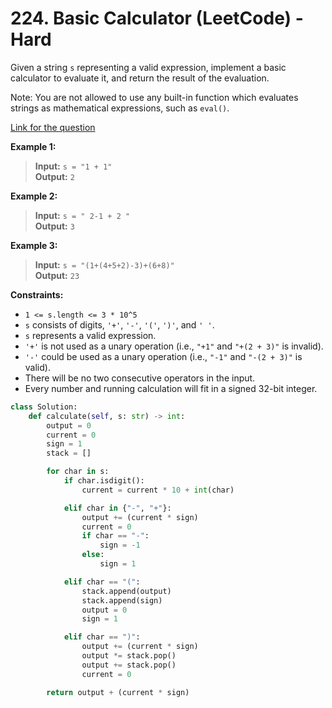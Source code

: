 # 224. Basic Calculator (LeetCode) - Hard

Given a string `s` representing a valid expression, implement a basic calculator to evaluate it, and return the result of the evaluation.

Note: You are not allowed to use any built-in function which evaluates strings as mathematical expressions, such as `eval()`.

[Link for the question](https://leetcode.com/problems/basic-calculator/)

**Example 1:**

> **Input:** `s = "1 + 1"`  
> **Output:** `2`

**Example 2:**

> **Input:** `s = " 2-1 + 2 "`  
> **Output:** `3`

**Example 3:**

> **Input:** `s = "(1+(4+5+2)-3)+(6+8)"`  
> **Output:** `23`

**Constraints:**

- `1 <= s.length <= 3 * 10^5`
- `s` consists of digits, `'+'`, `'-'`, `'('`, `')'`, and `' '`.
- `s` represents a valid expression.
- `'+'` is not used as a unary operation (i.e., `"+1"` and `"+(2 + 3)"` is invalid).
- `'-'` could be used as a unary operation (i.e., `"-1"` and `"-(2 + 3)"` is valid).
- There will be no two consecutive operators in the input.
- Every number and running calculation will fit in a signed 32-bit integer.

```Python
class Solution:
    def calculate(self, s: str) -> int:
        output = 0
        current = 0
        sign = 1
        stack = []

        for char in s:
            if char.isdigit():
                current = current * 10 + int(char)

            elif char in {"-", "+"}:
                output += (current * sign)
                current = 0
                if char == "-":
                    sign = -1
                else:
                    sign = 1

            elif char == "(":
                stack.append(output)
                stack.append(sign)
                output = 0
                sign = 1

            elif char == ")":
                output += (current * sign)
                output *= stack.pop()
                output += stack.pop()
                current = 0

        return output + (current * sign)
```